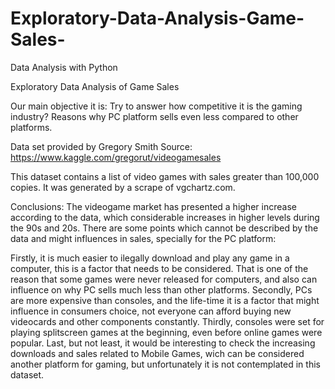 # Exploratory-Data-Analysis-Game-Sales-
Data Analysis with Python

Exploratory Data Analysis of Game Sales

Our main objective it is:
Try to answer how competitive it is the gaming industry?
Reasons why PC platform sells even less compared to other platforms.

Data set provided by Gregory Smith
Source: https://www.kaggle.com/gregorut/videogamesales

This dataset contains a list of video games with sales greater than 100,000 copies.
It was generated by a scrape of vgchartz.com.

Conclusions: The videogame market has presented a higher increase according to the data, which considerable increases in higher levels during the 90s and 20s.
There are some points which cannot be described by the data and might influences in sales, specially for the PC platform:

Firstly, it is much easier to ilegally download and play any game in a computer, this is a factor that needs to be considered. That is one of the reason that some games were never released for computers, and also can influence on why PC sells much less than other platforms.
Secondly, PCs are more expensive than consoles, and the life-time it is a factor that might influence in consumers choice, not everyone can afford buying new videocards and other components constantly.
Thirdly, consoles were set for playing splitscreen games at the beginning, even before online games were popular.
Last, but not least, it would be interesting to check the increasing downloads and sales related to Mobile Games, wich can be considered another platform for gaming, but unfortunately it is not contemplated in this dataset.

